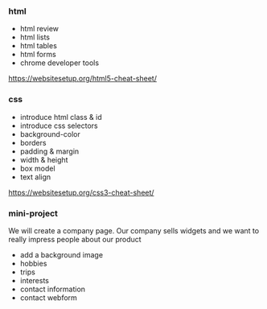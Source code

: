 ### html
- html review
- html lists
- html tables
- html forms
- chrome developer tools

https://websitesetup.org/html5-cheat-sheet/

### css
- introduce html class & id
- introduce css selectors
- background-color
- borders
- padding & margin
- width & height
- box model
- text align

https://websitesetup.org/css3-cheat-sheet/

### mini-project

We will create a company page. Our company sells widgets and we want to really impress people about our product
- add a background image
- hobbies
- trips
- interests
- contact information
- contact webform
